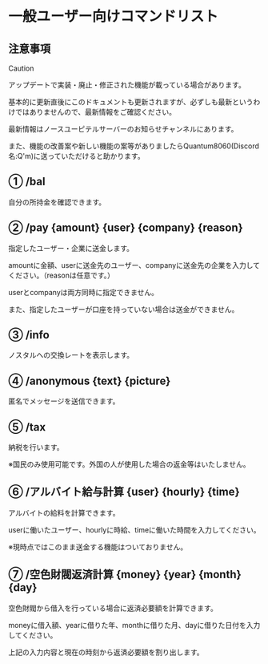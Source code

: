 # 一般ユーザー向けコマンドリスト

## 注意事項
> [!CAUTION]
> アップデートで実装・廃止・修正された機能が載っている場合があります。
>
> 基本的に更新直後にこのドキュメントも更新されますが、必ずしも最新というわけではありませんので、最新情報をご確認ください。
>
> 最新情報はノースユーピテルサーバーのお知らせチャンネルにあります。
>
> また、機能の改善案や新しい機能の案等がありましたらQuantum8060(Discord名:Q'm)に送っていただけると助かります。

## ① /bal

自分の所持金を確認できます。


## ② /pay \{amount\} \{user\} \{company\} \{reason\}

指定したユーザー・企業に送金します。

amountに金額、userに送金先のユーザー、companyに送金先の企業を入力してください。（reasonは任意です。）

userとcompanyは両方同時に指定できません。

また、指定したユーザーが口座を持っていない場合は送金ができません。


## ③ /info
ノスタルへの交換レートを表示します。


## ④ /anonymous \{text\} \{picture\}
匿名でメッセージを送信できます。


## ⑤ /tax
納税を行います。

※国民のみ使用可能です。外国の人が使用した場合の返金等はいたしません。


## ⑥ /アルバイト給与計算 \{user\} \{hourly\} \{time\}
アルバイトの給料を計算できます。

userに働いたユーザー、hourlyに時給、timeに働いた時間を入力してください。

※現時点ではこのまま送金する機能はついておりません。


## ⑦ /空色財閥返済計算 \{money\} \{year\} \{month\} \{day\}
空色財閥から借入を行っている場合に返済必要額を計算できます。

moneyに借入額、yearに借りた年、monthに借りた月、dayに借りた日付を入力してください。

上記の入力内容と現在の時刻から返済必要額を割り出します。